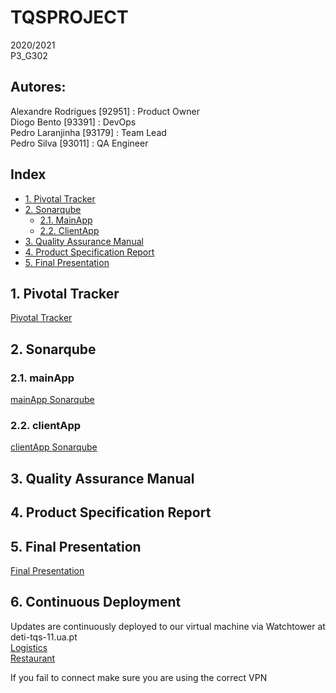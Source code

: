 # TQSPROJECT
2020/2021 \
P3_G302 
## Autores:
Alexandre Rodrigues [92951] : Product Owner\
Diogo Bento [93391] : DevOps \
Pedro Laranjinha [93179] : Team Lead\
Pedro Silva [93011] : QA Engineer

## Index
- [1. Pivotal Tracker](#1-pivotal-tracker)
- [2. Sonarqube](#2-sonarqube)
  - [2.1. MainApp](#21-mainApp)
  - [2.2. ClientApp](#22-clientApp)
- [3. Quality Assurance Manual](#3-quality-assurance-manual)
- [4. Product Specification Report](#4-product-specification-report)
- [5. Final Presentation](#5-final-presentation)


 ## 1. Pivotal Tracker
[Pivotal Tracker](https://www.pivotaltracker.com/n/projects/2499427)

## 2. Sonarqube
### 2.1. mainApp
[mainApp Sonarqube](https://sonarcloud.io/dashboard?branch=dev&id=buckaroo69_TQSPROJECT)
### 2.2. clientApp
[clientApp Sonarqube](https://sonarcloud.io/dashboard?branch=dev&id=tqs-side-client)
## 3. Quality Assurance Manual

## 4. Product Specification Report

## 5. Final Presentation
[Final Presentation](https://drive.google.com/file/d/15P4AhhRrBMvCzAPtatxokMu5ji7zNPNn/view?usp=sharing)

## 6. Continuous Deployment
Updates are continuously deployed to our virtual machine via Watchtower at deti-tqs-11.ua.pt\
[Logistics](http://deti-tqs-11.ua.pt:8080)\
[Restaurant](http://deti-tqs-11.ua.pt:8000)

If you fail to connect make sure you are using the correct VPN
